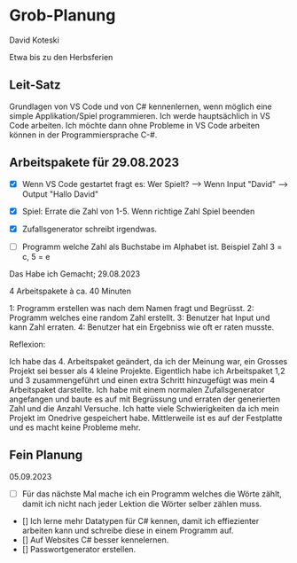 # Grob-Planung 

David Koteski

Etwa bis zu den Herbsferien

## Leit-Satz

Grundlagen von VS Code und von C# kennenlernen, wenn möglich eine simple Applikation/Spiel programmieren. Ich werde hauptsächlich in VS Code arbeiten. Ich möchte dann ohne Probleme in VS Code arbeiten können in der Programmiersprache C-#.

## Arbeitspakete für 29.08.2023 
 
- [x] Wenn VS Code gestartet fragt es: Wer Spielt? --> Wenn Input "David" --> Output "Hallo David"
- [x] Spiel: Errate die Zahl von 1-5. Wenn richtige Zahl Spiel beenden
- [x] Zufallsgenerator schreibt irgendwas.
- [ ] Programm welche Zahl als Buchstabe im Alphabet ist. Beispiel Zahl 3 = c, 5 = e


Das Habe ich Gemacht;
29.08.2023

4 Arbeitspakete à ca. 40 Minuten

1: Programm erstellen was nach dem Namen fragt und Begrüsst.
2: Programm welches eine random Zahl erstellt.
3: Benutzer hat Input und kann Zahl erraten.
4: Benutzer hat ein Ergebniss wie oft er raten musste.

Reflexion:

Ich habe das 4. Arbeitspaket geändert, da ich der Meinung war, ein Grosses Projekt sei besser als 4 kleine Projekte. Eigentlich habe ich Arbeitspaket 1,2 und 3 zusammengeführt und einen extra Schritt hinzugefügt was mein 4 Arbeitspaket darstellte. Ich habe mit einem normalen Zufallsgenerator angefangen und baute es auf mit Begrüssung und erraten der generierten Zahl und die Anzahl Versuche. Ich hatte viele Schwierigkeiten da ich mein Projekt im Onedrive gespeichert habe. Mittlerweile ist es auf der Festplatte und es macht keine Probleme mehr.


## Fein Planung
05.09.2023

 - [ ] Für das nächste Mal mache ich ein Programm welches die Wörte zählt, damit ich nicht nach jeder Lektion die Wörter selber zählen muss.
- [] Ich lerne mehr Datatypen für C# kennen, damit ich effiezienter arbeiten kann und schreibe diese in einem Programm auf.
- [] Auf Websites C# besser kennelernen.
- [] Passwortgenerator erstellen.


